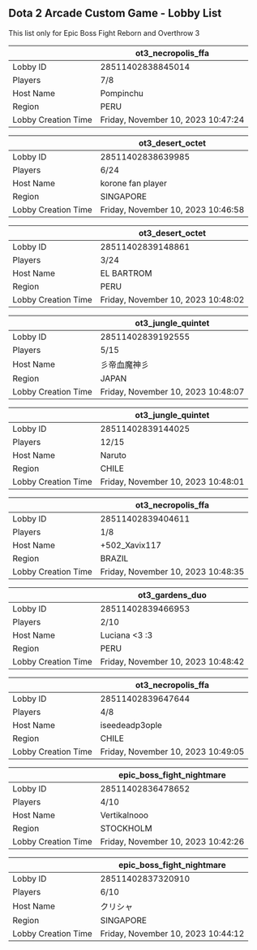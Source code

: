 ## Dota 2 Arcade Custom Game - Lobby List

This list only for Epic Boss Fight Reborn and Overthrow 3

|  | ot3_necropolis_ffa |
| ------ | ------ |
| Lobby ID | 28511402838845014 |
| Players | 7/8 |
| Host Name | Pompinchu |
| Region | PERU |
| Lobby Creation Time | Friday, November 10, 2023 10:47:24 |


|  | ot3_desert_octet |
| ------ | ------ |
| Lobby ID | 28511402838639985 |
| Players | 6/24 |
| Host Name | korone fan player |
| Region | SINGAPORE |
| Lobby Creation Time | Friday, November 10, 2023 10:46:58 |


|  | ot3_desert_octet |
| ------ | ------ |
| Lobby ID | 28511402839148861 |
| Players | 3/24 |
| Host Name | EL BARTROM |
| Region | PERU |
| Lobby Creation Time | Friday, November 10, 2023 10:48:02 |


|  | ot3_jungle_quintet |
| ------ | ------ |
| Lobby ID | 28511402839192555 |
| Players | 5/15 |
| Host Name | 彡帝血魔神彡 |
| Region | JAPAN |
| Lobby Creation Time | Friday, November 10, 2023 10:48:07 |


|  | ot3_jungle_quintet |
| ------ | ------ |
| Lobby ID | 28511402839144025 |
| Players | 12/15 |
| Host Name | Naruto |
| Region | CHILE |
| Lobby Creation Time | Friday, November 10, 2023 10:48:01 |


|  | ot3_necropolis_ffa |
| ------ | ------ |
| Lobby ID | 28511402839404611 |
| Players | 1/8 |
| Host Name | +502_Xavix117 |
| Region | BRAZIL |
| Lobby Creation Time | Friday, November 10, 2023 10:48:35 |


|  | ot3_gardens_duo |
| ------ | ------ |
| Lobby ID | 28511402839466953 |
| Players | 2/10 |
| Host Name | Luciana <3 :3 |
| Region | PERU |
| Lobby Creation Time | Friday, November 10, 2023 10:48:42 |


|  | ot3_necropolis_ffa |
| ------ | ------ |
| Lobby ID | 28511402839647644 |
| Players | 4/8 |
| Host Name | iseedeadp3ople |
| Region | CHILE |
| Lobby Creation Time | Friday, November 10, 2023 10:49:05 |


|  | epic_boss_fight_nightmare |
| ------ | ------ |
| Lobby ID | 28511402836478652 |
| Players | 4/10 |
| Host Name | Vertikalnooo |
| Region | STOCKHOLM |
| Lobby Creation Time | Friday, November 10, 2023 10:42:26 |


|  | epic_boss_fight_nightmare |
| ------ | ------ |
| Lobby ID | 28511402837320910 |
| Players | 6/10 |
| Host Name | クリシャ |
| Region | SINGAPORE |
| Lobby Creation Time | Friday, November 10, 2023 10:44:12 |


